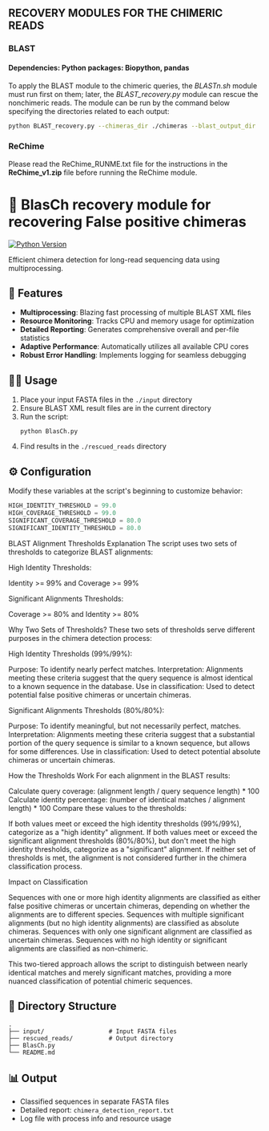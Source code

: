 ## RECOVERY MODULES FOR THE CHIMERIC READS

### BLAST
#### Dependencies: Python packages: Biopython, pandas

To apply the BLAST module to the chimeric queries, the *BLASTn.sh* module must run first on them; later, the *BLAST_recovery.py* module can rescue the nonchimeric reads. The module can be run by the command below specifying the directories related to each output:

```bash
python BLAST_recovery.py --chimeras_dir ./chimeras --blast_output_dir ./blast_output --nonchimeric_dir .
```

### ReChime
Please read the ReChime_RUNME.txt file for the instructions in the **ReChime_v1.zip** file before running the ReChime module. 


# 🧬 BlasCh recovery module for recovering False positive chimeras 

[![Python Version](https://img.shields.io/badge/python-3.6%2B-blue)](https://www.python.org/downloads/)

Efficient chimera detection for long-read sequencing data using multiprocessing.

## 🚀 Features

- **Multiprocessing**: Blazing fast processing of multiple BLAST XML files
- **Resource Monitoring**: Tracks CPU and memory usage for optimization
- **Detailed Reporting**: Generates comprehensive overall and per-file statistics
- **Adaptive Performance**: Automatically utilizes all available CPU cores
- **Robust Error Handling**: Implements logging for seamless debugging


## 🏃‍♂️ Usage

1. Place your input FASTA files in the `./input` directory
2. Ensure BLAST XML result files are in the current directory
3. Run the script:
   ```
   python BlasCh.py
   ```
4. Find results in the `./rescued_reads` directory

## ⚙ Configuration

Modify these variables at the script's beginning to customize behavior:

```python
HIGH_IDENTITY_THRESHOLD = 99.0
HIGH_COVERAGE_THRESHOLD = 99.0
SIGNIFICANT_COVERAGE_THRESHOLD = 80.0
SIGNIFICANT_IDENTITY_THRESHOLD = 80.0
```
BLAST Alignment Thresholds Explanation
The script uses two sets of thresholds to categorize BLAST alignments:

High Identity Thresholds:

Identity >= 99% and Coverage >= 99%


Significant Alignments Thresholds:

Coverage >= 80% and Identity >= 80%



Why Two Sets of Thresholds?
These two sets of thresholds serve different purposes in the chimera detection process:

High Identity Thresholds (99%/99%):

Purpose: To identify nearly perfect matches.
Interpretation: Alignments meeting these criteria suggest that the query sequence is almost identical to a known sequence in the database.
Use in classification: Used to detect potential false positive chimeras or uncertain chimeras.


Significant Alignments Thresholds (80%/80%):

Purpose: To identify meaningful, but not necessarily perfect, matches.
Interpretation: Alignments meeting these criteria suggest that a substantial portion of the query sequence is similar to a known sequence, but allows for some differences.
Use in classification: Used to detect potential absolute chimeras or uncertain chimeras.



How the Thresholds Work
For each alignment in the BLAST results:

Calculate query coverage: (alignment length / query sequence length) * 100
Calculate identity percentage: (number of identical matches / alignment length) * 100
Compare these values to the thresholds:

If both values meet or exceed the high identity thresholds (99%/99%), categorize as a "high identity" alignment.
If both values meet or exceed the significant alignment thresholds (80%/80%), but don't meet the high identity thresholds, categorize as a "significant" alignment.
If neither set of thresholds is met, the alignment is not considered further in the chimera classification process.



Impact on Classification

Sequences with one or more high identity alignments are classified as either false positive chimeras or uncertain chimeras, depending on whether the alignments are to different species.
Sequences with multiple significant alignments (but no high identity alignments) are classified as absolute chimeras.
Sequences with only one significant alignment are classified as uncertain chimeras.
Sequences with no high identity or significant alignments are classified as non-chimeric.

This two-tiered approach allows the script to distinguish between nearly identical matches and merely significant matches, providing a more nuanced classification of potential chimeric sequences.

## 📂 Directory Structure

```
.
├── input/                  # Input FASTA files
├── rescued_reads/          # Output directory
├── BlasCh.py
└── README.md
```

## 📊 Output

- Classified sequences in separate FASTA files
- Detailed report: `chimera_detection_report.txt`
- Log file with process info and resource usage
